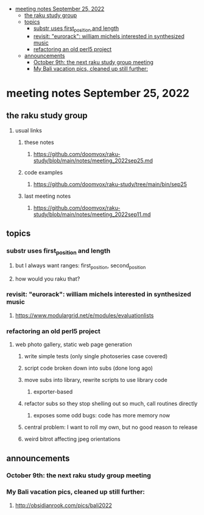 - [meeting notes September 25, 2022](#orga5e83ce)
  - [the raku study group](#org1083a6e)
  - [topics](#org97470cd)
    - [substr uses first<sub>position</sub> and length](#org8510ff9)
    - [revisit: "eurorack": william michels interested in synthesized music](#org404aac6)
    - [refactoring an old perl5 project](#org060f149)
  - [announcements](#orgcb5eb8a)
    - [October 9th: the next raku study group meeting](#orgb304265)
    - [My Bali vacation pics, cleaned up still further:](#org4d70fc9)


<a id="orga5e83ce"></a>

# meeting notes September 25, 2022


<a id="org1083a6e"></a>

## the raku study group

1.  usual links

    1.  these notes
    
        1.  <https://github.com/doomvox/raku-study/blob/main/notes/meeting_2022sep25.md>
    
    2.  code examples
    
        1.  <https://github.com/doomvox/raku-study/tree/main/bin/sep25>
    
    3.  last meeting notes
    
        1.  <https://github.com/doomvox/raku-study/blob/main/notes/meeting_2022sep11.md>


<a id="org97470cd"></a>

## topics


<a id="org8510ff9"></a>

### substr uses first<sub>position</sub> and length

1.  but I always want ranges: first<sub>position</sub>, second<sub>position</sub>

2.  how would you raku that?


<a id="org404aac6"></a>

### revisit: "eurorack": william michels interested in synthesized music

1.  <https://www.modulargrid.net/e/modules/evaluationlists>


<a id="org060f149"></a>

### refactoring an old perl5 project

1.  web photo gallery, static web page generation

    1.  write simple tests (only single photoseries case covered)
    
    2.  script code broken down into subs (done long ago)
    
    3.  move subs into library, rewrite scripts to use library code
    
        1.  exporter-based
    
    4.  refactor subs so they stop shelling out so much, call routines directly
    
        1.  exposes some odd bugs: code has more memory now
    
    5.  central problem: I want to roll my own, but no good reason to release
    
    6.  weird bitrot affecting jpeg orientations


<a id="orgcb5eb8a"></a>

## announcements


<a id="orgb304265"></a>

### October 9th: the next raku study group meeting


<a id="org4d70fc9"></a>

### My Bali vacation pics, cleaned up still further:

1.  <http://obsidianrook.com/pics/bali2022>
